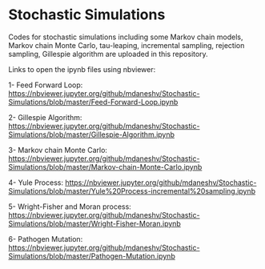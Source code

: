 # Stochastic Simulations

Codes for stochastic simulations including some Markov chain models, Markov chain Monte Carlo, tau-leaping, incremental sampling, rejection sampling, Gillespie algorithm are uploaded in this repository.

Links to open the ipynb files using nbviewer:

1- Feed Forward Loop: https://nbviewer.jupyter.org/github/mdaneshv/Stochastic-Simulations/blob/master/Feed-Forward-Loop.ipynb

2- Gillespie Algorithm: https://nbviewer.jupyter.org/github/mdaneshv/Stochastic-Simulations/blob/master/Gillespie-Algorithm.ipynb

3- Markov chain Monte Carlo: https://nbviewer.jupyter.org/github/mdaneshv/Stochastic-Simulations/blob/master/Markov-chain-Monte-Carlo.ipynb

4- Yule Process: https://nbviewer.jupyter.org/github/mdaneshv/Stochastic-Simulations/blob/master/Yule%20Process-incremental%20sampling.ipynb

5- Wright-Fisher and Moran process: https://nbviewer.jupyter.org/github/mdaneshv/Stochastic-Simulations/blob/master/Wright-Fisher-Moran.ipynb

6- Pathogen Mutation: https://nbviewer.jupyter.org/github/mdaneshv/Stochastic-Simulations/blob/master/Pathogen-Mutation.ipynb
